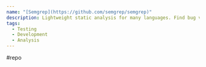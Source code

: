 ```yaml
---
name: "[Semgrep](https://github.com/semgrep/semgrep)"
description: Lightweight static analysis for many languages. Find bug variants with patterns that look like source code.
tags:
  - Testing
  - Development
  - Analysis
---
```

#repo